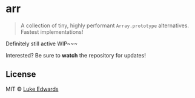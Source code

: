 # arr

> A collection of tiny, highly performant `Array.prototype` alternatives. Fastest implementations!

Definitely still active WIP~~~

Interested? Be sure to **watch** the repository for updates!

## License

MIT © [Luke Edwards](http://lukeed.com)
